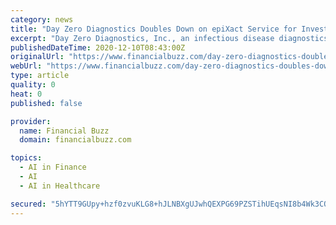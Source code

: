 ```yaml
---
category: news
title: "Day Zero Diagnostics Doubles Down on epiXact Service for Investigating Healthcare-Associated Infection Outbreaks Supported by New NIH Funding Award"
excerpt: "Day Zero Diagnostics, Inc., an infectious disease diagnostics company harnessing the power of whole-genome sequencing"
publishedDateTime: 2020-12-10T08:43:00Z
originalUrl: "https://www.financialbuzz.com/day-zero-diagnostics-doubles-down-on-epixact-service-for-investigating-healthcare-associated-infection-outbreaks-supported-by-new-nih-funding-award/"
webUrl: "https://www.financialbuzz.com/day-zero-diagnostics-doubles-down-on-epixact-service-for-investigating-healthcare-associated-infection-outbreaks-supported-by-new-nih-funding-award/"
type: article
quality: 0
heat: 0
published: false

provider:
  name: Financial Buzz
  domain: financialbuzz.com

topics:
  - AI in Finance
  - AI
  - AI in Healthcare

secured: "5hYTT9GUpy+hzf0zvuKLG8+hJLNBXgUJwhQEXPG69PZSTihUEqsNI8b4Wk3CO8YHFM+XFuCxbZ0WkI7qvFFkszfsmj1BPbmT8+tH3nvlK/sFi0UUP473JztXMKMmvJ89aoZSCeHVU2JvkQchOv7taNW00UF6p0NYs340ug8qbL5anUgvgXv3L2LszYdpsmLPspuUCsPFt+vJ4BDI23ZV3mHnEatwAg1edd0S59LEyOxiXRA+ALzvA7dse9O2C6T+ydxhZ9AsDBIVn1MyqfzZ8nYpTHmMGb0k3ZJyHSUjJp3B6+5njG6lngsGdYdp+1tgYpbH3YjoClFFxtkuKUiPE0dgO1upacr8+XL7qpQQmCs=;CpmXePWbkFViwOJUc7s/mw=="
---
```


